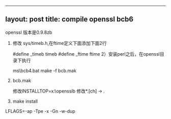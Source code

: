 ----
layout: post
title: compile openssl bcb6
---
openssl 版本是0.9.8zb
1) 修改 sys/timeb.h,在ftime定义下面添加下面2行

    #define _timeb timeb
    #define _ftime ftime
2）安装perl之后，在openssl目录下执行

    ms\bcb4.bat
    make -f bcb.mak

3) bcb.mak 

    修改INSTALLTOP=x:\opensslb
    修改*.[ch]  -> *.*
4) make install


LFLAGS=-ap -Tpe -x -Gn -w-dup
